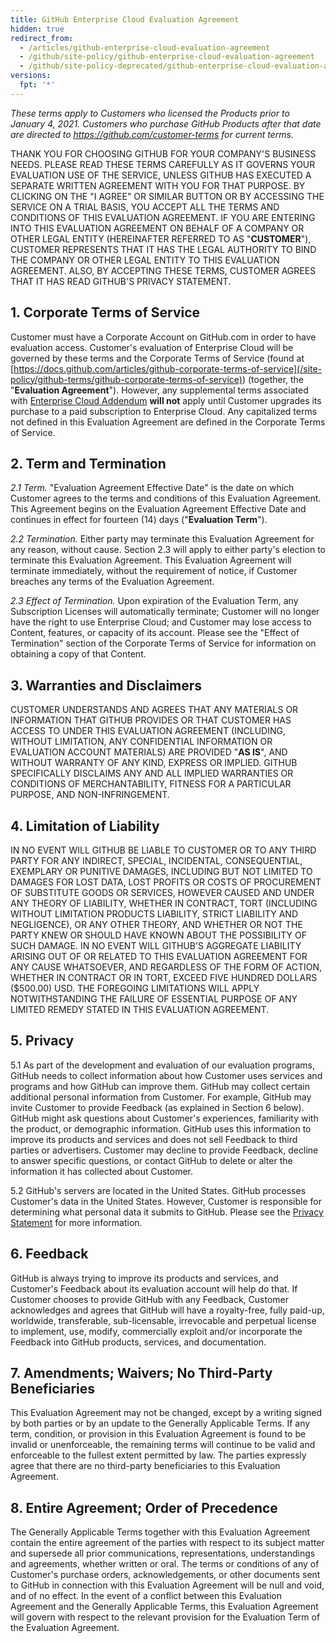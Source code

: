 ```yaml
---
title: GitHub Enterprise Cloud Evaluation Agreement
hidden: true
redirect_from:
  - /articles/github-enterprise-cloud-evaluation-agreement
  - /github/site-policy/github-enterprise-cloud-evaluation-agreement
  - /github/site-policy-deprecated/github-enterprise-cloud-evaluation-agreement
versions:
  fpt: '*'
---
```

<!-- markdownlint-disable search-replace -->

_These terms apply to Customers who licensed the Products prior to January 4, 2021. Customers who purchase GitHub Products after that date are directed to https://github.com/customer-terms for current terms._

THANK YOU FOR CHOOSING GITHUB FOR YOUR COMPANY'S BUSINESS NEEDS. PLEASE READ THESE TERMS CAREFULLY AS IT GOVERNS YOUR EVALUATION USE OF THE SERVICE, UNLESS GITHUB HAS EXECUTED A SEPARATE WRITTEN AGREEMENT WITH YOU FOR THAT PURPOSE. BY CLICKING ON THE "I AGREE" OR SIMILAR BUTTON OR BY ACCESSING THE SERVICE ON A TRIAL BASIS, YOU ACCEPT ALL THE TERMS AND CONDITIONS OF THIS EVALUATION AGREEMENT. IF YOU ARE ENTERING INTO THIS EVALUATION AGREEMENT ON BEHALF OF A COMPANY OR OTHER LEGAL ENTITY (HEREINAFTER REFERRED TO AS "**CUSTOMER**"), CUSTOMER REPRESENTS THAT IT HAS THE LEGAL AUTHORITY TO BIND THE COMPANY OR OTHER LEGAL ENTITY TO THIS EVALUATION AGREEMENT. ALSO, BY ACCEPTING THESE TERMS, CUSTOMER AGREES THAT IT HAS READ GITHUB'S PRIVACY STATEMENT.

## 1. Corporate Terms of Service

Customer must have a Corporate Account on GitHub.com in order to have evaluation access. Customer's evaluation of Enterprise Cloud will be governed by these terms and the Corporate Terms of Service (found at [https://docs.github.com/articles/github-corporate-terms-of-service](/site-policy/github-terms/github-corporate-terms-of-service)) (together, the "**Evaluation Agreement**"). However, any supplemental terms associated with [Enterprise Cloud Addendum](/site-policy/site-policy-deprecated/github-enterprise-service-level-agreement) **will not** apply until Customer upgrades its purchase to a paid subscription to Enterprise Cloud.   Any capitalized terms not defined in this Evaluation Agreement are defined in the Corporate Terms of Service.

## 2. Term and Termination

_2.1 Term._ "Evaluation Agreement Effective Date" is the date on which Customer agrees to the terms and conditions of this Evaluation Agreement. This Agreement begins on the Evaluation Agreement Effective Date and continues in effect for fourteen (14) days ("**Evaluation Term**").

_2.2 Termination._ Either party may terminate this Evaluation Agreement for any reason, without cause. Section 2.3 will apply to either party's election to terminate this Evaluation Agreement. This Evaluation Agreement will terminate immediately, without the requirement of notice, if Customer breaches any terms of the Evaluation Agreement.

_2.3 Effect of Termination._ Upon expiration of the Evaluation Term, any Subscription Licenses will automatically terminate; Customer will no longer have the right to use Enterprise Cloud; and Customer may lose access to Content, features, or capacity of its account. Please see the "Effect of Termination" section of the Corporate Terms of Service for information on obtaining a copy of that Content.

## 3. Warranties and Disclaimers

CUSTOMER UNDERSTANDS AND AGREES THAT ANY MATERIALS OR INFORMATION THAT GITHUB PROVIDES OR THAT CUSTOMER HAS ACCESS TO UNDER THIS EVALUATION AGREEMENT (INCLUDING, WITHOUT LIMITATION, ANY CONFIDENTIAL INFORMATION OR EVALUATION ACCOUNT MATERIALS) ARE PROVIDED "**AS IS**", AND WITHOUT WARRANTY OF ANY KIND, EXPRESS OR IMPLIED. GITHUB SPECIFICALLY DISCLAIMS ANY AND ALL IMPLIED WARRANTIES OR CONDITIONS OF MERCHANTABILITY, FITNESS FOR A PARTICULAR PURPOSE, AND NON-INFRINGEMENT.

## 4. Limitation of Liability

IN NO EVENT WILL GITHUB BE LIABLE TO CUSTOMER OR TO ANY THIRD PARTY FOR ANY INDIRECT, SPECIAL, INCIDENTAL, CONSEQUENTIAL, EXEMPLARY OR PUNITIVE DAMAGES, INCLUDING BUT NOT LIMITED TO DAMAGES FOR LOST DATA, LOST PROFITS OR COSTS OF PROCUREMENT OF SUBSTITUTE GOODS OR SERVICES, HOWEVER CAUSED AND UNDER ANY THEORY OF LIABILITY, WHETHER IN CONTRACT, TORT (INCLUDING WITHOUT LIMITATION PRODUCTS LIABILITY, STRICT LIABILITY AND NEGLIGENCE), OR ANY OTHER THEORY, AND WHETHER OR NOT THE PARTY KNEW OR SHOULD HAVE KNOWN ABOUT THE POSSIBILITY OF SUCH DAMAGE. IN NO EVENT WILL GITHUB'S AGGREGATE LIABILITY ARISING OUT OF OR RELATED TO THIS EVALUATION AGREEMENT FOR ANY CAUSE WHATSOEVER, AND REGARDLESS OF THE FORM OF ACTION, WHETHER IN CONTRACT OR IN TORT, EXCEED FIVE HUNDRED DOLLARS ($500.00) USD. THE FOREGOING LIMITATIONS WILL APPLY NOTWITHSTANDING THE FAILURE OF ESSENTIAL PURPOSE OF ANY LIMITED REMEDY STATED IN THIS EVALUATION AGREEMENT.

## 5. Privacy

5.1 As part of the development and evaluation of our evaluation programs, GitHub needs to collect information about how Customer uses services and programs and how GitHub can improve them. GitHub may collect certain additional personal information from Customer. For example, GitHub may invite Customer to provide Feedback (as explained in Section 6 below). GitHub might ask questions about Customer's experiences, familiarity with the product, or demographic information. GitHub uses this information to improve its products and services and does not sell Feedback to third parties or advertisers. Customer may decline to provide Feedback, decline to answer specific questions, or contact GitHub to delete or alter the information it has collected about Customer.

5.2 GitHub's servers are located in the United States. GitHub processes Customer's data in the United States. However, Customer is responsible for determining what personal data it submits to GitHub. Please see the [Privacy Statement](/site-policy/privacy-policies/github-privacy-statement) for more information.

## 6. Feedback

GitHub is always trying to improve its products and services, and Customer's Feedback about its evaluation account will help do that. If Customer chooses to provide GitHub with any Feedback, Customer acknowledges and agrees that GitHub will have a royalty-free, fully paid-up, worldwide, transferable, sub-licensable, irrevocable and perpetual license to implement, use, modify, commercially exploit and/or incorporate the Feedback into GitHub products, services, and documentation.

## 7. Amendments; Waivers; No Third-Party Beneficiaries

This Evaluation Agreement may not be changed, except by a writing signed by both parties or by an update to the Generally Applicable Terms. If any term, condition, or provision in this Evaluation Agreement is found to be invalid or unenforceable, the remaining terms will continue to be valid and enforceable to the fullest extent permitted by law. The parties expressly agree that there are no third-party beneficiaries to this Evaluation Agreement.

## 8. Entire Agreement; Order of Precedence

The Generally Applicable Terms together with this Evaluation Agreement contain the entire agreement of the parties with respect to its subject matter and supersede all prior communications, representations, understandings and agreements, whether written or oral. The terms or conditions of any of Customer's purchase orders, acknowledgements, or other documents sent to GitHub in connection with this Evaluation Agreement will be null and void, and of no effect. In the event of a conflict between this Evaluation Agreement and the Generally Applicable Terms, this Evaluation Agreement will govern with respect to the relevant provision for the Evaluation Term of the Evaluation Agreement.
